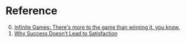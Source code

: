 # Reference

0. [Infinite Games: There's more to the game than winning it, you know.](https://www.youngmoney.co/p/infinite-games)
0. [Why Success Doesn’t Lead to Satisfaction](https://hbr.org/2023/01/why-success-doesnt-lead-to-satisfaction)

